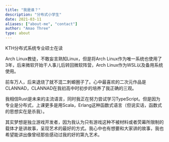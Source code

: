 ```yaml
---
title: "我是谁？"
description: "分布式小学生"
date: 2021-03-11
aliases: ["about-me", "contact"]
author: "Amao Three"
type: about
---
```


KTH分布式系统专业硕士在读

Arch Linux教徒，不敢妄言熟知Linux，但是将Arch Linux作为唯一系统也使用了3年，后来微软开始干人事儿后转回微软阵营，Arch Linux作为WSL以及备用系统使用。

前车万人，后来退烧了就不混二刺螈圈子了。心中最喜欢的二次元作品是CLANNAD，CLANNAD在我初高中时初步的培养了我正确的三观。

我相信Rust是未来的主流语言，同时我正在努力尝试学习TypeScript。但是因为专业是分布式，上课更多是用Scala，Erlang这种函数式语言（但说实话，函数式的思想实在是杀我）。

其实梦想是独立游戏开发者，因为我认为只有游戏这种不被材料或者荧幕所限制的载体才是讲故事，呈现艺术的最好的方式。我心中也有想要和大家讲的故事，我也希望能讲出像曾经那些感动过我的好的第九艺术。